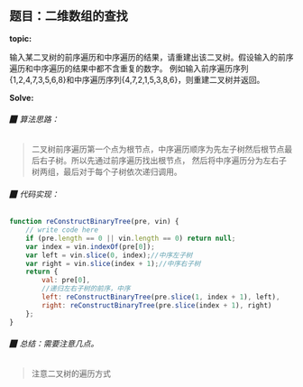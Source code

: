 ## 题目：二维数组的查找

**topic:**

输入某二叉树的前序遍历和中序遍历的结果，请重建出该二叉树。假设输入的前序遍历和中序遍历的结果中都不含重复的数字。 例如输入前序遍历序列{1,2,4,7,3,5,6,8}和中序遍历序列{4,7,2,1,5,3,8,6}，则重建二叉树并返回。

**Solve:**

###### ▉ 算法思路：

> 二叉树前序遍历第一个点为根节点，中序遍历顺序为先左子树然后根节点最后右子树。所以先通过前序遍历找出根节点，
> 然后将中序遍历分为左右子树两组，最后对于每个子树依次递归调用。

###### ▉ 代码实现：

```javascript
function reConstructBinaryTree(pre, vin) {
    // write code here
    if (pre.length == 0 || vin.length == 0) return null;
    var index = vin.indexOf(pre[0]);
    var left = vin.slice(0, index);//中序左子树
    var right = vin.slice(index + 1);//中序右子树
    return {
        val: pre[0],
        //递归左右子树的前序，中序 
        left: reConstructBinaryTree(pre.slice(1, index + 1), left),
        right: reConstructBinaryTree(pre.slice(index + 1), right)
    };
}

```

###### ▉ 总结：需要注意几点。

> 注意二叉树的遍历方式

